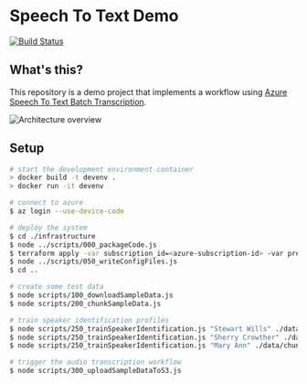 # Speech To Text Demo

[![Build Status](https://clewolff.visualstudio.com/speech-to-text-demo/_apis/build/status/c-w.speech-to-text-demo?branchName=master)](https://clewolff.visualstudio.com/speech-to-text-demo/_build/latest?definitionId=7&branchName=master)

## What's this?

This repository is a demo project that implements a workflow using [Azure Speech To Text Batch Transcription](https://docs.microsoft.com/en-us/azure/cognitive-services/speech-service/batch-transcription).

![Architecture overview](https://user-images.githubusercontent.com/1086421/69766585-a3b2ac00-1146-11ea-994f-8c4b094c4b1d.png)

## Setup

```bash
# start the development environment container
> docker build -t devenv .
> docker run -it devenv

# connect to azure
$ az login --use-device-code

# deploy the system
$ cd ./infrastructure
$ node ../scripts/000_packageCode.js
$ terraform apply -var subscription_id=<azure-subscription-id> -var prefix=<resource-prefix> -var code_zip=<path-to-code-package>
$ node ../scripts/050_writeConfigFiles.js
$ cd ..

# create some test data
$ node scripts/100_downloadSampleData.js
$ node scripts/200_chunkSampleData.js

# train speaker identification profiles
$ node scripts/250_trainSpeakerIdentification.js "Stewart Wills" ./data/chunks/mobydick_001_002_melville-0000.wav
$ node scripts/250_trainSpeakerIdentification.js "Sherry Crowther" ./data/chunks/emma_01_01_austen-0000.wav
$ node scripts/250_trainSpeakerIdentification.js "Mary Ann" ./data/chunks/warandpeace1_01_tolstoy-0000.wav

# trigger the audio transcription workflow
$ node scripts/300_uploadSampleDataToS3.js
```

